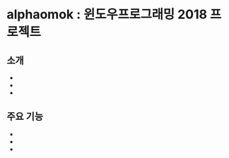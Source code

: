 alphaomok : 윈도우프로그래밍 2018 프로젝트
=====================================

소개
---------------------
- 
- 
- 

주요 기능
----------------------
- 
- 
- 
